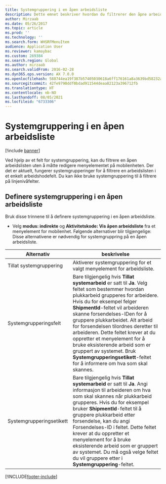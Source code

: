 ```yaml
---
title: Systemgruppering i en åpen arbeidsliste
description: Dette emnet beskriver hvordan du filtrerer den åpne arbeidslisten på en mobilenhet.
author: Mirzaab
ms.date: 05/26/2017
ms.topic: article
ms.prod: ''
ms.technology: ''
ms.search.form: WHSRFMenuItem
audience: Application User
ms.reviewer: kamaybac
ms.custom: 269384
ms.search.region: Global
ms.author: mirzaab
ms.search.validFrom: 2016-02-28
ms.dyn365.ops.version: AX 7.0.0
ms.openlocfilehash: 588744ea19f387b57405030618a6ff176161a8a3639bd58232a657bdaf064a04
ms.sourcegitcommit: 42fe9790ddf0bdad911544deaa82123a396712fb
ms.translationtype: HT
ms.contentlocale: nb-NO
ms.lasthandoff: 08/05/2021
ms.locfileid: "6733306"
---
```

# <a name="system-grouping-on-an-open-work-list"></a>Systemgruppering i en åpen arbeidsliste

[!include [banner](../includes/banner.md)]

Ved hjelp av et felt for systemgruppering, kan du filtrere en åpen arbeidslisten uten å måtte redigere menyelementet på mobilenheten.
Der det er aktuelt, fungerer systemgrupperinger for å filtrere en arbeidslisten i et enkelt arbeidshodefelt. Du kan ikke bruke systemgruppering til å filtrere på linjenivåfelter.

## <a name="set-up-system-grouping-on-an-open-work-list"></a>Definere systemgruppering i en åpen arbeidsliste
Bruk disse trinnene til å definere systemgruppering i en åpen arbeidsliste.

-   Velg **modus: indirekte** og **Aktivitetskode: Vis åpen arbeidsliste** fra et menyelement for mobilenhet. Følgende alternativer blir tilgjengelige: Disse alternativene er nødvendig for systemgruppring på en åpen arbeidsliste. 

|        Alternativ         |                                                                                                                                                                                                                                                                         beskrivelse                                                                                                                                                                                                                                                                         |
|-----------------------|-------------------------------------------------------------------------------------------------------------------------------------------------------------------------------------------------------------------------------------------------------------------------------------------------------------------------------------------------------------------------------------------------------------------------------------------------------------------------------------------------------------------------------------------------------------|
| Tillat systemgruppering |                                                                                                                                                                                                                                                 Aktiverer systemgruppering for et valgt menyelement for arbeidsliste.                                                                                                                                                                                                                                                  |
| Systemgrupperingsfelt | Bare tilgjengelig hvis <strong>Tillat systemarbeid</strong> er satt til <strong>Ja</strong>. Velg feltet som bestemmer hvordan plukkarbeid grupperes for arbeidere. Hvis du for eksempel felger <strong>ShipmentId</strong>-feltet vil arbeideren skanne forsendelses-IDen for å gruppere plukkarbeidet. Alt arbeid for forsendelsen tilordnes deretter til arbeideren. Dette feltet krever at du oppretter et menyelement for å bruke eksisterende arbeid som er gruppert av systemet. Bruk <strong>Systemgrupperingsetikett</strong>-feltet for å informere om hva som skal skannes. |
| Systemgrupperingsetikett |                       Bare tilgjengelig hvis <strong>Tillat systemarbeid</strong> er satt til <strong>Ja</strong>. Angi informasjon til arbeideren om hva som skal skannes når plukkarbeid grupperes. Hvis du for eksempel bruker <strong>ShipmentId</strong>-feltet til å gruppere plukkarbeid etter forsendelse, kan du angi Forsendelses-ID i feltet. Dette feltet krever at du oppretter et menyelement for å bruke eksisterende arbeid som er gruppert av systemet. Du må også velge feltet du vil gruppere etter i <strong>Systemgruppering</strong>-feltet.                       |



[!INCLUDE[footer-include](../../includes/footer-banner.md)]